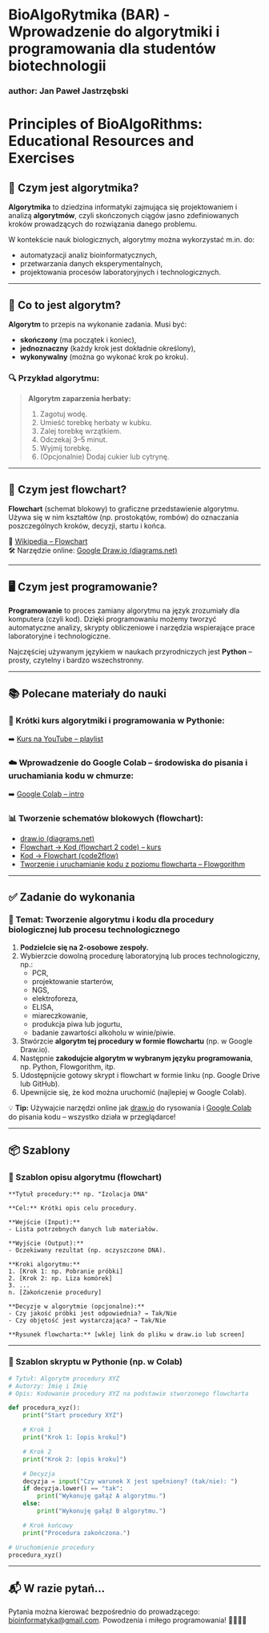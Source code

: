 # BioAlgoRytmika (BAR) - Wprowadzenie do algorytmiki i programowania dla studentów biotechnologii
### author: Jan Paweł Jastrzębski
Principles of BioAlgoRithms: Educational Resources and Exercises
================================================================

## 📌 Czym jest algorytmika?

**Algorytmika** to dziedzina informatyki zajmująca się projektowaniem i analizą **algorytmów**, czyli skończonych ciągów jasno zdefiniowanych kroków prowadzących do rozwiązania danego problemu.

W kontekście nauk biologicznych, algorytmy można wykorzystać m.in. do:
- automatyzacji analiz bioinformatycznych,
- przetwarzania danych eksperymentalnych,
- projektowania procesów laboratoryjnych i technologicznych.

---

## 🧩 Co to jest algorytm?

**Algorytm** to przepis na wykonanie zadania. Musi być:
- **skończony** (ma początek i koniec),
- **jednoznaczny** (każdy krok jest dokładnie określony),
- **wykonywalny** (można go wykonać krok po kroku).

### 🔍 Przykład algorytmu:
> **Algorytm zaparzenia herbaty:**
> 1. Zagotuj wodę.  
> 2. Umieść torebkę herbaty w kubku.  
> 3. Zalej torebkę wrzątkiem.  
> 4. Odczekaj 3–5 minut.  
> 5. Wyjmij torebkę.  
> 6. (Opcjonalnie) Dodaj cukier lub cytrynę.

---

## 🔁 Czym jest flowchart?

**Flowchart** (schemat blokowy) to graficzne przedstawienie algorytmu. Używa się w nim kształtów (np. prostokątów, rombów) do oznaczania poszczególnych kroków, decyzji, startu i końca.

📖 [Wikipedia – Flowchart](https://en.wikipedia.org/wiki/Flowchart)  
🛠️ Narzędzie online: [Google Draw.io (diagrams.net)](https://app.diagrams.net/)

---

## 🖥️ Czym jest programowanie?

**Programowanie** to proces zamiany algorytmu na język zrozumiały dla komputera (czyli kod). Dzięki programowaniu możemy tworzyć automatyczne analizy, skrypty obliczeniowe i narzędzia wspierające prace laboratoryjne i technologiczne.

Najczęściej używanym językiem w naukach przyrodniczych jest **Python** – prosty, czytelny i bardzo wszechstronny.

---

## 📚 Polecane materiały do nauki

### 🎥 Krótki kurs algorytmiki i programowania w Pythonie:
➡️ [Kurs na YouTube – playlist](https://youtube.com/playlist?list=PLupAQRy_4upI89UgfwjnORI0rQBd9axKv&si=FZ0pTSOpxyRWlliJ)

### ☁️ Wprowadzenie do Google Colab – środowiska do pisania i uruchamiania kodu w chmurze:
➡️ [Google Colab – intro](https://youtu.be/wlRT_MZOvBE?si=Y_rFsfFZqTH1rIg7)

### 📊 Tworzenie schematów blokowych (flowchart):
- [draw.io (diagrams.net)](https://app.diagrams.net/)
- [Flowchart → Kod (flowchart 2 code) – kurs](https://youtu.be/iF65fR67g7c?si=JZ4a_A-8sRKjaXqd)
- [Kod → Flowchart (code2flow)](https://code2flow.com/)
- [Tworzenie i uruchamianie kodu z poziomu flowcharta – Flowgorithm](http://www.flowgorithm.org/)

---

## ✅ Zadanie do wykonania

### 📌 Temat: Tworzenie algorytmu i kodu dla procedury biologicznej lub procesu technologicznego

1. **Podzielcie się na 2-osobowe zespoły.**
2. Wybierzcie dowolną procedurę laboratoryjną lub proces technologiczny, np.:
   - PCR,
   - projektowanie starterów,
   - NGS,
   - elektroforeza,
   - ELISA,
   - miareczkowanie,
   - produkcja piwa lub jogurtu,
   - badanie zawartości alkoholu w winie/piwie.
3. Stwórzcie **algorytm tej procedury w formie flowchartu** (np. w Google Draw.io).
4. Następnie **zakodujcie algorytm w wybranym języku programowania**, np. Python, Flowgorithm, itp.
5. Udostępnijcie gotowy skrypt i flowchart w formie linku (np. Google Drive lub GitHub).
6. Upewnijcie się, że kod można uruchomić (najlepiej w Google Colab).

💡 **Tip:** Używajcie narzędzi online jak [draw.io](https://app.diagrams.net/) do rysowania i [Google Colab](https://colab.research.google.com/) do pisania kodu – wszystko działa w przeglądarce!

---

## 📦 Szablony

### 🧩 Szablon opisu algorytmu (flowchart)

```
**Tytuł procedury:** np. "Izolacja DNA"

**Cel:** Krótki opis celu procedury.

**Wejście (Input):**
- Lista potrzebnych danych lub materiałów.

**Wyjście (Output):**
- Oczekiwany rezultat (np. oczyszczone DNA).

**Kroki algorytmu:**
1. [Krok 1: np. Pobranie próbki]
2. [Krok 2: np. Liza komórek]
3. ...
n. [Zakończenie procedury]

**Decyzje w algorytmie (opcjonalne):**
- Czy jakość próbki jest odpowiednia? → Tak/Nie
- Czy objętość jest wystarczająca? → Tak/Nie

**Rysunek flowcharta:** [wklej link do pliku w draw.io lub screen]
```

---

### 📓 Szablon skryptu w Pythonie (np. w Colab)

```python
# Tytuł: Algorytm procedury XYZ
# Autorzy: Imię i Imię
# Opis: Kodowanie procedury XYZ na podstawie stworzonego flowcharta

def procedura_xyz():
    print("Start procedury XYZ")

    # Krok 1
    print("Krok 1: [opis kroku]")

    # Krok 2
    print("Krok 2: [opis kroku]")

    # Decyzja
    decyzja = input("Czy warunek X jest spełniony? (tak/nie): ")
    if decyzja.lower() == "tak":
        print("Wykonuję gałąź A algorytmu.")
    else:
        print("Wykonuję gałąź B algorytmu.")

    # Krok końcowy
    print("Procedura zakończona.")

# Uruchomienie procedury
procedura_xyz()
```

--- 

## 📬 W razie pytań...

Pytania można kierować bezpośrednio do prowadzącego: bioinformatyka@gmail.com. 
Powodzenia i miłego programowania! 👨‍🔬👩‍💻

